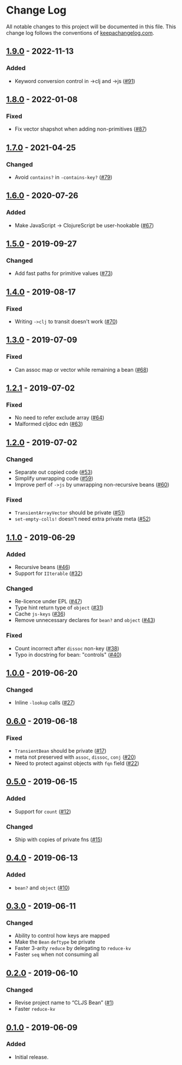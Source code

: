 # Change Log
All notable changes to this project will be documented in this file. This change log follows the conventions of [keepachangelog.com](http://keepachangelog.com/).

## [1.9.0] - 2022-11-13
### Added
- Keyword conversion control in ->clj and ->js ([#91](https://github.com/mfikes/cljs-bean/issues/91))

## [1.8.0] - 2022-01-08
### Fixed
- Fix vector shapshot when adding non-primitives ([#87](https://github.com/mfikes/cljs-bean/issues/87))

## [1.7.0] - 2021-04-25
### Changed
- Avoid `contains?` in `-contains-key?` ([#79](https://github.com/mfikes/cljs-bean/issues/79))

## [1.6.0] - 2020-07-26
### Added
- Make JavaScript -> ClojureScript be user-hookable ([#67](https://github.com/mfikes/cljs-bean/issues/67))

## [1.5.0] - 2019-09-27
### Changed
- Add fast paths for primitive values ([#73](https://github.com/mfikes/cljs-bean/issues/73))

## [1.4.0] - 2019-08-17
### Fixed
- Writing `->clj` to transit doesn't work ([#70](https://github.com/mfikes/cljs-bean/issues/70))

## [1.3.0] - 2019-07-09
### Fixed
- Can assoc map or vector while remaining a bean ([#68](https://github.com/mfikes/cljs-bean/issues/68))

## [1.2.1] - 2019-07-02
### Fixed
- No need to refer exclude array ([#64](https://github.com/mfikes/cljs-bean/issues/64))
- Malformed cljdoc edn ([#63](https://github.com/mfikes/cljs-bean/issues/63))

## [1.2.0] - 2019-07-02
### Changed
- Separate out copied code ([#53](https://github.com/mfikes/cljs-bean/issues/53))
- Simplify unwrapping code ([#59](https://github.com/mfikes/cljs-bean/issues/59))
- Improve perf of `->js` by unwrapping non-recursive beans ([#60](https://github.com/mfikes/cljs-bean/issues/60))

### Fixed
- `TransientArrayVector` should be private ([#51](https://github.com/mfikes/cljs-bean/issues/51))
- `set-empty-colls!` doesn't need extra private meta ([#52](https://github.com/mfikes/cljs-bean/issues/52))

## [1.1.0] - 2019-06-29
### Added
- Recursive beans ([#46](https://github.com/mfikes/cljs-bean/issues/46))
- Support for `IIterable` ([#32](https://github.com/mfikes/cljs-bean/issues/32))

### Changed
- Re-licence under EPL ([#47](https://github.com/mfikes/cljs-bean/issues/47))
- Type hint return type of `object` ([#31](https://github.com/mfikes/cljs-bean/issues/31))
- Cache `js-keys` ([#36](https://github.com/mfikes/cljs-bean/issues/36))
- Remove unnecessary declares for `bean?` and `object` ([#43](https://github.com/mfikes/cljs-bean/issues/43))

### Fixed
- Count incorrect after `dissoc` non-key ([#38](https://github.com/mfikes/cljs-bean/issues/38))
- Typo in docstring for bean: "controls" ([#40](https://github.com/mfikes/cljs-bean/issues/40))

## [1.0.0] - 2019-06-20
### Changed
- Inline `-lookup` calls ([#27](https://github.com/mfikes/cljs-bean/issues/27))

## [0.6.0] - 2019-06-18
### Fixed
- `TransientBean` should be private ([#17](https://github.com/mfikes/cljs-bean/issues/17))
- meta not preserved with `assoc`, `dissoc`, `conj` ([#20](https://github.com/mfikes/cljs-bean/issues/20))
- Need to protect against objects with `fqn` field ([#22](https://github.com/mfikes/cljs-bean/issues/22))

## [0.5.0] - 2019-06-15
### Added
- Support for `count` ([#12](https://github.com/mfikes/cljs-bean/issues/12))

### Changed
- Ship with copies of private fns ([#15](https://github.com/mfikes/cljs-bean/issues/15))

## [0.4.0] - 2019-06-13
### Added
- `bean?` and `object` ([#10](https://github.com/mfikes/cljs-bean/issues/10))

## [0.3.0] - 2019-06-11
### Changed
- Ability to control how keys are mapped
- Make the `Bean` `deftype` be private
- Faster 3-arity `reduce` by delegating to `reduce-kv`
- Faster `seq` when not consuming all

## [0.2.0] - 2019-06-10
### Changed
- Revise project name to “CLJS Bean” ([#1](https://github.com/mfikes/cljs-bean/issues/1))
- Faster `reduce-kv`

## [0.1.0] - 2019-06-09
### Added
- Initial release.

[1.9.0]: https://github.com/mfikes/cljs-bean/compare/1.8.0...1.9.0
[1.8.0]: https://github.com/mfikes/cljs-bean/compare/1.7.0...1.8.0
[1.7.0]: https://github.com/mfikes/cljs-bean/compare/1.6.0...1.7.0
[1.6.0]: https://github.com/mfikes/cljs-bean/compare/1.5.0...1.6.0
[1.5.0]: https://github.com/mfikes/cljs-bean/compare/1.4.0...1.5.0
[1.4.0]: https://github.com/mfikes/cljs-bean/compare/1.3.0...1.4.0
[1.3.0]: https://github.com/mfikes/cljs-bean/compare/1.2.1...1.3.0
[1.2.1]: https://github.com/mfikes/cljs-bean/compare/1.2.0...1.2.1
[1.2.0]: https://github.com/mfikes/cljs-bean/compare/1.1.0...1.2.0
[1.1.0]: https://github.com/mfikes/cljs-bean/compare/1.0.0...1.1.0
[1.0.0]: https://github.com/mfikes/cljs-bean/compare/0.6.0...1.0.0
[0.6.0]: https://github.com/mfikes/cljs-bean/compare/0.5.0...0.6.0
[0.5.0]: https://github.com/mfikes/cljs-bean/compare/0.4.0...0.5.0
[0.4.0]: https://github.com/mfikes/cljs-bean/compare/0.3.0...0.4.0
[0.3.0]: https://github.com/mfikes/cljs-bean/compare/0.2.0...0.3.0
[0.2.0]: https://github.com/mfikes/cljs-bean/compare/0.1.0...0.2.0
[0.1.0]: https://github.com/mfikes/cljs-bean/compare/e2f9e4e3e960d9f4014609e1885765eb1c199050...0.1.0
